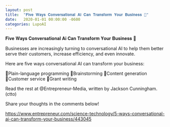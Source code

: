 ```yaml
---
layout: post
title:  "𝐅𝐢𝐯𝐞 𝐖𝐚𝐲𝐬 𝐂𝐨𝐧𝐯𝐞𝐫𝐬𝐚𝐭𝐢𝐨𝐧𝐚𝐥 𝐀𝐢 𝐂𝐚𝐧 𝐓𝐫𝐚𝐧𝐬𝐟𝐨𝐫𝐦 𝐘𝐨𝐮𝐫 𝐁𝐮𝐬𝐢𝐧𝐞𝐬𝐬 🤖"
date:   2020-01-01 00:00:00 -0600
categories: LupoAI
---
```


𝐅𝐢𝐯𝐞 𝐖𝐚𝐲𝐬 𝐂𝐨𝐧𝐯𝐞𝐫𝐬𝐚𝐭𝐢𝐨𝐧𝐚𝐥 𝐀𝐢 𝐂𝐚𝐧 𝐓𝐫𝐚𝐧𝐬𝐟𝐨𝐫𝐦 𝐘𝐨𝐮𝐫 𝐁𝐮𝐬𝐢𝐧𝐞𝐬𝐬 🤖

Businesses are increasingly turning to conversational AI to help them better serve their customers, increase efficiency, and even innovate. 

Here are five ways conversational AI can transform your business:

🔳Plain-language programming
🔳Brainstorming
🔳Content generation
🔳Customer service
🔳Grant writing

Read the rest at @Entrepreneur-Media, written by Jackson Cunningham. (ctto)

Share your thoughts in the comments below! 

https://www.entrepreneur.com/science-technology/5-ways-conversational-ai-can-transform-your-business/443045